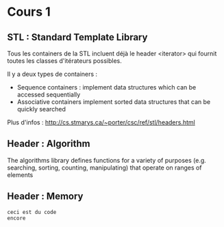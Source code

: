 # Cours 1

## STL : Standard Template Library

Tous les containers de la STL incluent déjà le header \<iterator\> qui
fournit toutes les classes d'itérateurs possibles.

Il y a deux types de containers :

- Sequence containers : implement data structures which can be accessed sequentially
- Associative containers implement sorted data structures that can be quickly searched

Plus d'infos : http://cs.stmarys.ca/~porter/csc/ref/stl/headers.html

## Header : Algorithm

The algorithms library defines functions for a variety of purposes
(e.g. searching, sorting, counting, manipulating)
that operate on ranges of elements

## Header : Memory

    ceci est du code
    encore
